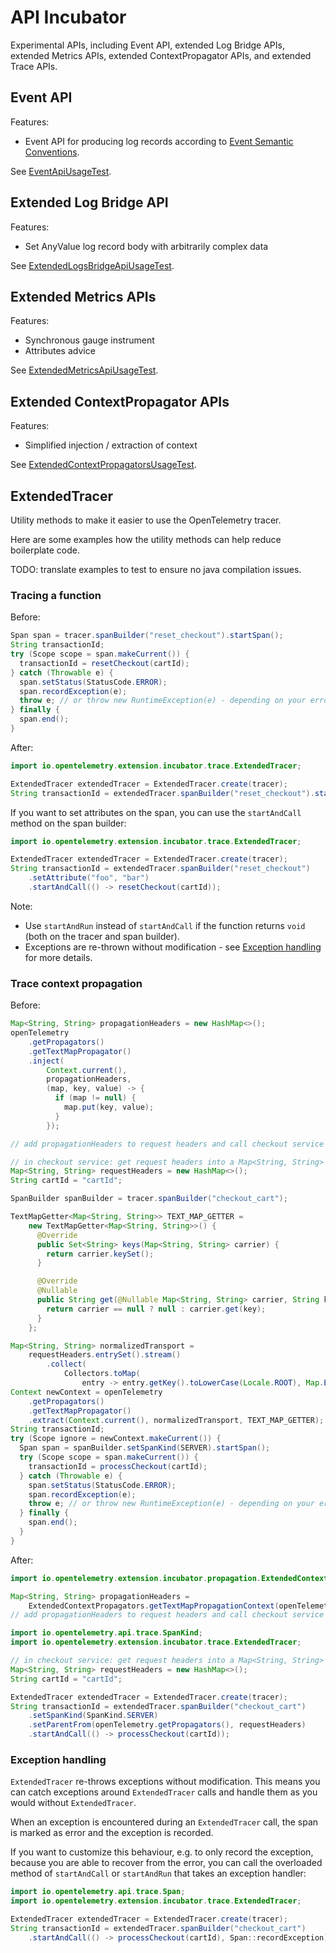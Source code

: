 # API Incubator

Experimental APIs, including Event API, extended Log Bridge APIs, extended Metrics APIs, extended ContextPropagator APIs, and extended Trace APIs.

## Event API

Features:

* Event API for producing log records according to [Event Semantic Conventions](https://opentelemetry.io/docs/specs/semconv/general/events/).

See [EventApiUsageTest](./src/test/java/io/opentelemetry/api/incubator/events/EventApiUsageTest.java).

## Extended Log Bridge API

Features:

* Set AnyValue log record body with arbitrarily complex data

See [ExtendedLogsBridgeApiUsageTest](./src/test/java/io/opentelemetry/api/incubator/logs/ExtendedLogsBridgeApiUsageTest.java).

## Extended Metrics APIs

Features:

* Synchronous gauge instrument
* Attributes advice

See [ExtendedMetricsApiUsageTest](./src/test/java/io/opentelemetry/api/incubator/metrics/ExtendedMetricsApiUsageTest.java).

## Extended ContextPropagator APIs

Features:

* Simplified injection / extraction of context

See [ExtendedContextPropagatorsUsageTest](./src/test/java/io/opentelemetry/api/incubator/propagation/ExtendedContextPropagatorsUsageTest.java).

## ExtendedTracer

Utility methods to make it easier to use the OpenTelemetry tracer.

Here are some examples how the utility methods can help reduce boilerplate code.

TODO: translate examples to test to ensure no java compilation issues.

### Tracing a function

Before:

<!-- markdownlint-disable -->
```java
Span span = tracer.spanBuilder("reset_checkout").startSpan();
String transactionId;
try (Scope scope = span.makeCurrent()) {
  transactionId = resetCheckout(cartId);
} catch (Throwable e) {
  span.setStatus(StatusCode.ERROR);
  span.recordException(e);
  throw e; // or throw new RuntimeException(e) - depending on your error handling strategy
} finally {
  span.end();
}
```
<!-- markdownlint-enable -->

After:

```java
import io.opentelemetry.extension.incubator.trace.ExtendedTracer;

ExtendedTracer extendedTracer = ExtendedTracer.create(tracer);
String transactionId = extendedTracer.spanBuilder("reset_checkout").startAndCall(() -> resetCheckout(cartId));
```

If you want to set attributes on the span, you can use the `startAndCall` method on the span builder:

```java
import io.opentelemetry.extension.incubator.trace.ExtendedTracer;

ExtendedTracer extendedTracer = ExtendedTracer.create(tracer);
String transactionId = extendedTracer.spanBuilder("reset_checkout")
    .setAttribute("foo", "bar")
    .startAndCall(() -> resetCheckout(cartId));
```

Note:

- Use `startAndRun` instead of `startAndCall` if the function returns `void` (both on the tracer and span builder).
- Exceptions are re-thrown without modification - see [Exception handling](#exception-handling)
  for more details.

### Trace context propagation

Before:

```java
Map<String, String> propagationHeaders = new HashMap<>();
openTelemetry
    .getPropagators()
    .getTextMapPropagator()
    .inject(
        Context.current(),
        propagationHeaders,
        (map, key, value) -> {
          if (map != null) {
            map.put(key, value);
          }
        });

// add propagationHeaders to request headers and call checkout service
```

<!-- markdownlint-disable -->
```java
// in checkout service: get request headers into a Map<String, String> requestHeaders
Map<String, String> requestHeaders = new HashMap<>();
String cartId = "cartId";

SpanBuilder spanBuilder = tracer.spanBuilder("checkout_cart");

TextMapGetter<Map<String, String>> TEXT_MAP_GETTER =
    new TextMapGetter<Map<String, String>>() {
      @Override
      public Set<String> keys(Map<String, String> carrier) {
        return carrier.keySet();
      }

      @Override
      @Nullable
      public String get(@Nullable Map<String, String> carrier, String key) {
        return carrier == null ? null : carrier.get(key);
      }
    };

Map<String, String> normalizedTransport =
    requestHeaders.entrySet().stream()
        .collect(
            Collectors.toMap(
                entry -> entry.getKey().toLowerCase(Locale.ROOT), Map.Entry::getValue));
Context newContext = openTelemetry
    .getPropagators()
    .getTextMapPropagator()
    .extract(Context.current(), normalizedTransport, TEXT_MAP_GETTER);
String transactionId;
try (Scope ignore = newContext.makeCurrent()) {
  Span span = spanBuilder.setSpanKind(SERVER).startSpan();
  try (Scope scope = span.makeCurrent()) {
    transactionId = processCheckout(cartId);
  } catch (Throwable e) {
    span.setStatus(StatusCode.ERROR);
    span.recordException(e);
    throw e; // or throw new RuntimeException(e) - depending on your error handling strategy
  } finally {
    span.end();
  }
}
```
<!-- markdownlint-enable -->

After:

```java
import io.opentelemetry.extension.incubator.propagation.ExtendedContextPropagators;

Map<String, String> propagationHeaders =
    ExtendedContextPropagators.getTextMapPropagationContext(openTelemetry.getPropagators());
// add propagationHeaders to request headers and call checkout service
```

```java
import io.opentelemetry.api.trace.SpanKind;
import io.opentelemetry.extension.incubator.trace.ExtendedTracer;

// in checkout service: get request headers into a Map<String, String> requestHeaders
Map<String, String> requestHeaders = new HashMap<>();
String cartId = "cartId";

ExtendedTracer extendedTracer = ExtendedTracer.create(tracer);
String transactionId = extendedTracer.spanBuilder("checkout_cart")
    .setSpanKind(SpanKind.SERVER)
    .setParentFrom(openTelemetry.getPropagators(), requestHeaders)
    .startAndCall(() -> processCheckout(cartId));
```

### Exception handling

`ExtendedTracer` re-throws exceptions without modification. This means you can
catch exceptions around `ExtendedTracer` calls and handle them as you would without `ExtendedTracer`.

When an exception is encountered during an `ExtendedTracer` call, the span is marked as error and
the exception is recorded.

If you want to customize this behaviour, e.g. to only record the exception, because you are
able to recover from the error, you can call the overloaded method of `startAndCall` or
`startAndRun` that takes an exception handler:

```java
import io.opentelemetry.api.trace.Span;
import io.opentelemetry.extension.incubator.trace.ExtendedTracer;

ExtendedTracer extendedTracer = ExtendedTracer.create(tracer);
String transactionId = extendedTracer.spanBuilder("checkout_cart")
    .startAndCall(() -> processCheckout(cartId), Span::recordException);
```
